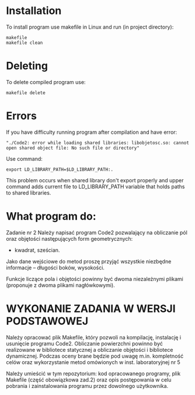 # Installation

To install program use makefile in Linux and run (in project directory):

```
makefile 
makefile clean
```

# Deleting

To delete compiled program use:

```
makefile delete
```

# Errors

If you have difficulty running program after compilation and have error:

```
"./Code2: error while loading shared libraries: libobjetosc.so: cannot open shared object file: No such file or directory"
```

Use command: 

```
export LD_LIBRARY_PATH=$LD_LIBRARY_PATH:.
```

This problem occurs when shared library don't export properly and upper command adds current file to LD_LIBRARY_PATH variable that holds paths to shared libraries.

# What program do:

Zadanie nr 2 Należy napisać program Code2 pozwalający na obliczanie pól oraz objętości następujących form
geometrycznych:
- kwadrat, sześcian.

Jako dane wejściowe do metod proszę przyjąć wszystkie niezbędne informacje – długości boków,
wysokości.

Funkcje liczące pola i objętości powinny być dwoma niezależnymi plikami (proponuje z dwoma
plikami nagłówkowymi).

# WYKONANIE ZADANIA W WERSJI PODSTAWOWEJ
Należy opracować plik Makefile, który pozwoli na kompilację, instalację i usunięcie programu
Code2. Obliczanie powierzchni powinno być realizowane w bibliotece statycznej a obliczanie
objętości i bibliotece dynamicznej. Podczas oceny brane będzie pod uwagę m.in. kompletność
celów oraz wykorzystanie metod omówionych w inst. laboratoryjnej nr 5

Należy umieścić w tym repozytorium: kod opracowanego programy, plik Makefile (część
obowiązkowa zad.2) oraz opis postępowania w celu pobrania i zainstalowania programu przez
dowolnego użytkownika.
